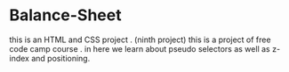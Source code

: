 # Balance-Sheet
this is an HTML and CSS project . (ninth project)
this is a project of free code camp course .
in here we learn about pseudo selectors as well as z-index and positioning.